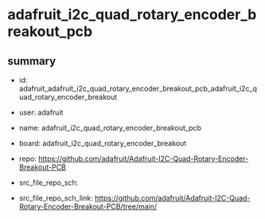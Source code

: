 # adafruit_i2c_quad_rotary_encoder_breakout_pcb
 
## summary 
* id: adafruit_adafruit_i2c_quad_rotary_encoder_breakout_pcb_adafruit_i2c_quad_rotary_encoder_breakout
* user: adafruit
* name: adafruit_i2c_quad_rotary_encoder_breakout_pcb
* board: adafruit_i2c_quad_rotary_encoder_breakout
* repo: https://github.com/adafruit/Adafruit-I2C-Quad-Rotary-Encoder-Breakout-PCB



* src_file_repo_sch: 
* src_file_repo_sch_link: https://github.com/adafruit/Adafruit-I2C-Quad-Rotary-Encoder-Breakout-PCB/tree/main/






